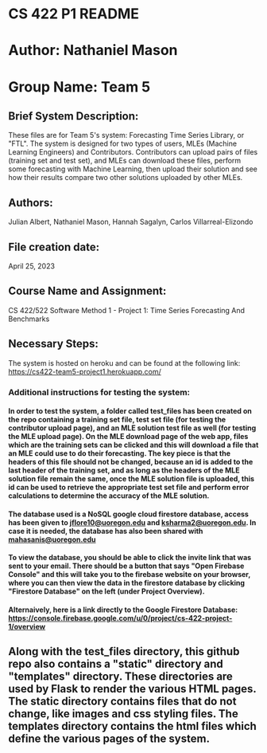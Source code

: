 # CS 422 P1 README
# Author: Nathaniel Mason
# Group Name: Team 5

## Brief System Description:
These files are for Team 5's system: Forecasting Time Series Library, or "FTL". The system is designed for two types of users, MLEs (Machine Learning Engineers) and Contributors. Contributors can upload pairs of files (training set and test set), and MLEs can download these files, perform some forecasting with Machine Learning, then upload their solution and see how their results compare two other solutions uploaded by other MLEs.

## Authors:
Julian Albert, Nathaniel Mason, Hannah Sagalyn, Carlos Villarreal-Elizondo

## File creation date:
April 25, 2023

## Course Name and Assignment:
CS 422/522 Software Method 1 - Project 1: Time Series Forecasting And Benchmarks

## Necessary Steps:
The system is hosted on heroku and can be found at the following link: https://cs422-team5-project1.herokuapp.com/

### Additional instructions for testing the system:
#### In order to test the system, a folder called test_files has been created on the repo containing a training set file, test set file (for testing the contributor upload page), and an MLE solution test file as well (for testing the MLE upload page). On the MLE download page of the web app, files which are the training sets can be clicked and this will download a file that an MLE could use to do their forecasting. The key piece is that the headers of this file should not be changed, because an id is added to the last header of the training set, and as long as the headers of the MLE solution file remain the same, once the MLE solution file is uploaded, this id can be used to retrieve the appropriate test set file and perform error calculations to determine the accuracy of the MLE solution.

#### The database used is a NoSQL google cloud firestore database, access has been given to jflore10@uoregon.edu and ksharma2@uoregon.edu. In case it is needed, the database has also been shared with mahasanis@uoregon.edu
#### To view the database, you should be able to click the invite link that was sent to your email. There should be a button that says "Open Firebase Console" and this will take you to the firebase website on your browser, where you can then view the data in the firestore database by clicking "Firestore Database" on the left (under Project Overview). 
#### Alternaively, here is a link directly to the Google Firestore Database: https://console.firebase.google.com/u/0/project/cs-422-project-1/overview

## Along with the test_files directory, this github repo also contains a "static" directory and "templates" directory. These directories are used by Flask to render the various HTML pages. The static directory contains files that do not change, like images and css styling files. The templates directory contains the html files which define the various pages of the system.